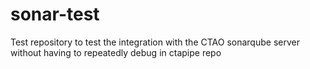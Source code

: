 # sonar-test

Test repository to test the integration with the CTAO sonarqube server without having to repeatedly debug in ctapipe repo
